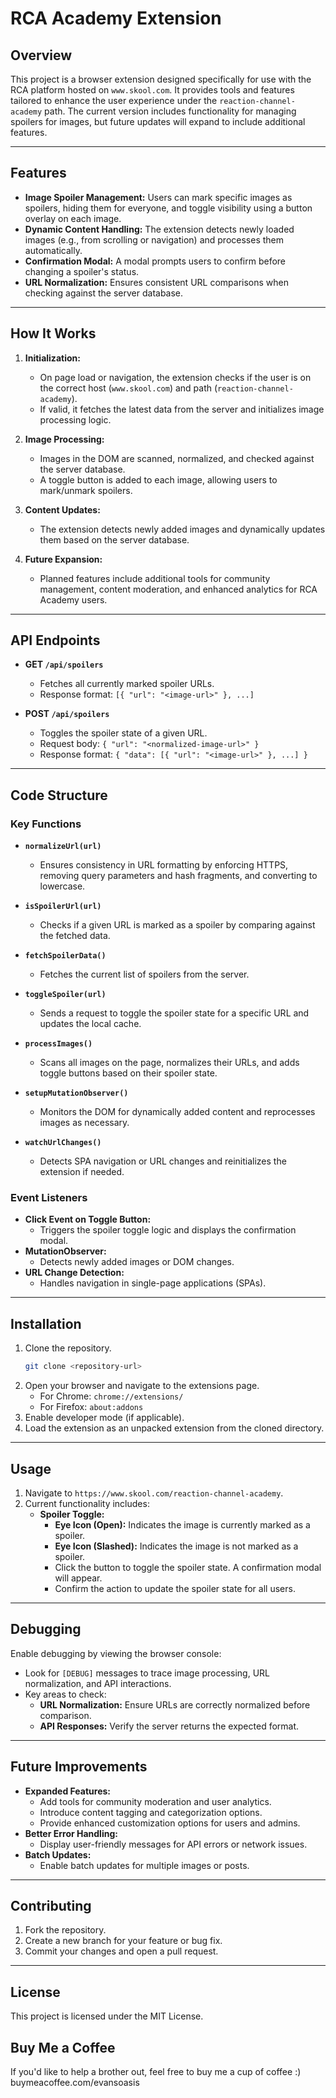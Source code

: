 # RCA Academy Extension

## Overview
This project is a browser extension designed specifically for use with the RCA platform hosted on `www.skool.com`. It provides tools and features tailored to enhance the user experience under the `reaction-channel-academy` path. The current version includes functionality for managing spoilers for images, but future updates will expand to include additional features.

---

## Features
- **Image Spoiler Management:** Users can mark specific images as spoilers, hiding them for everyone, and toggle visibility using a button overlay on each image.
- **Dynamic Content Handling:** The extension detects newly loaded images (e.g., from scrolling or navigation) and processes them automatically.
- **Confirmation Modal:** A modal prompts users to confirm before changing a spoiler's status.
- **URL Normalization:** Ensures consistent URL comparisons when checking against the server database.

---

## How It Works
1. **Initialization:**
   - On page load or navigation, the extension checks if the user is on the correct host (`www.skool.com`) and path (`reaction-channel-academy`).
   - If valid, it fetches the latest data from the server and initializes image processing logic.

2. **Image Processing:**
   - Images in the DOM are scanned, normalized, and checked against the server database.
   - A toggle button is added to each image, allowing users to mark/unmark spoilers.

3. **Content Updates:**
   - The extension detects newly added images and dynamically updates them based on the server database.

4. **Future Expansion:**
   - Planned features include additional tools for community management, content moderation, and enhanced analytics for RCA Academy users.

---

## API Endpoints
- **GET `/api/spoilers`**
  - Fetches all currently marked spoiler URLs.
  - Response format: `[{ "url": "<image-url>" }, ...]`

- **POST `/api/spoilers`**
  - Toggles the spoiler state of a given URL.
  - Request body: `{ "url": "<normalized-image-url>" }`
  - Response format: `{ "data": [{ "url": "<image-url>" }, ...] }`

---

## Code Structure
### Key Functions
- **`normalizeUrl(url)`**
  - Ensures consistency in URL formatting by enforcing HTTPS, removing query parameters and hash fragments, and converting to lowercase.

- **`isSpoilerUrl(url)`**
  - Checks if a given URL is marked as a spoiler by comparing against the fetched data.

- **`fetchSpoilerData()`**
  - Fetches the current list of spoilers from the server.

- **`toggleSpoiler(url)`**
  - Sends a request to toggle the spoiler state for a specific URL and updates the local cache.

- **`processImages()`**
  - Scans all images on the page, normalizes their URLs, and adds toggle buttons based on their spoiler state.

- **`setupMutationObserver()`**
  - Monitors the DOM for dynamically added content and reprocesses images as necessary.

- **`watchUrlChanges()`**
  - Detects SPA navigation or URL changes and reinitializes the extension if needed.

### Event Listeners
- **Click Event on Toggle Button:**
  - Triggers the spoiler toggle logic and displays the confirmation modal.
- **MutationObserver:**
  - Detects newly added images or DOM changes.
- **URL Change Detection:**
  - Handles navigation in single-page applications (SPAs).

---

## Installation
1. Clone the repository.
   ```bash
   git clone <repository-url>
   ```
2. Open your browser and navigate to the extensions page.
   - For Chrome: `chrome://extensions/`
   - For Firefox: `about:addons`
3. Enable developer mode (if applicable).
4. Load the extension as an unpacked extension from the cloned directory.

---

## Usage
1. Navigate to `https://www.skool.com/reaction-channel-academy`.
2. Current functionality includes:
   - **Spoiler Toggle:**
     - **Eye Icon (Open):** Indicates the image is currently marked as a spoiler.
     - **Eye Icon (Slashed):** Indicates the image is not marked as a spoiler.
     - Click the button to toggle the spoiler state. A confirmation modal will appear.
     - Confirm the action to update the spoiler state for all users.

---

## Debugging
Enable debugging by viewing the browser console:
- Look for `[DEBUG]` messages to trace image processing, URL normalization, and API interactions.
- Key areas to check:
  - **URL Normalization:** Ensure URLs are correctly normalized before comparison.
  - **API Responses:** Verify the server returns the expected format.

---

## Future Improvements
- **Expanded Features:**
  - Add tools for community moderation and user analytics.
  - Introduce content tagging and categorization options.
  - Provide enhanced customization options for users and admins.
- **Better Error Handling:**
  - Display user-friendly messages for API errors or network issues.
- **Batch Updates:**
  - Enable batch updates for multiple images or posts.

---

## Contributing
1. Fork the repository.
2. Create a new branch for your feature or bug fix.
3. Commit your changes and open a pull request.

---

## License
This project is licensed under the MIT License.

## Buy Me a Coffee
If you'd like to help a brother out, feel free to buy me a cup of coffee :) 
buymeacoffee.com/evansoasis
